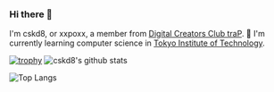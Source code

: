 ### Hi there 👋

I'm cskd8, or xxpoxx, a member from [Digital Creators Club traP](https://trap.jp).
🌱 I'm currently learning computer science in [Tokyo Institute of Technology](https://educ.titech.ac.jp/cs/eng/).

[![trophy](https://github-profile-trophy.vercel.app/?username=cskd8&theme=onedark)](https://github.com/ryo-ma/github-profile-trophy)
![cskd8's github stats](https://github-readme-stats.vercel.app/api?username=cskd8&show_icons=true&count_private=true&line_height=40&theme=radical)

![Top Langs](https://github-readme-stats.vercel.app/api/top-langs/?username=cskd8&hide=html,C,Makefile,TSQL&layout=compact)

<!--
**cskd8/cskd8** is a ✨ _special_ ✨ repository because its `README.md` (this file) appears on your GitHub profile.

Here are some ideas to get you started:

- 🔭 I’m currently working on ...
- 🌱 I’m currently learning ...
- 👯 I’m looking to collaborate on ...
- 🤔 I’m looking for help with ...
- 💬 Ask me about ...
- 📫 How to reach me: ...
- 😄 Pronouns: ...
- ⚡ Fun fact: ...
-->

